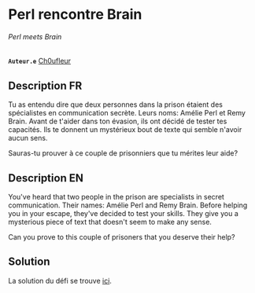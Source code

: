 # Perl rencontre Brain
###### Perl meets Brain

**`Auteur.e`** [Ch0ufleur](https://ch0ufleur.dev/)

## Description FR

Tu as entendu dire que deux personnes dans la prison étaient des spécialistes en communication secrète. Leurs noms: Amélie Perl
et Remy Brain. Avant de t'aider dans ton évasion, ils ont décidé de tester tes capacités. Ils te donnent un mystérieux bout de texte
qui semble n'avoir aucun sens.

Sauras-tu prouver à ce couple de prisonniers que tu mérites leur aide?

## Description EN

You've heard that two people in the prison are specialists in secret communication. Their names: Amélie Perl
and Remy Brain. Before helping you in your escape, they've decided to test your skills. They give you a mysterious piece of text
that doesn't seem to make any sense.

Can you prove to this couple of prisoners that you deserve their help?

## Solution

La solution du défi se trouve [ici](solution/).
